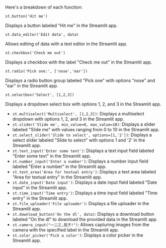 Here's a breakdown of each function:

    st.button('Hit me')
    
 Displays a button labeled "Hit me" in the Streamlit app.

    st.data_editor('Edit data', data)

 Allows editing of data with a text editor in the Streamlit app.

    st.checkbox('Check me out')
    
Displays a checkbox with the label "Check me out" in the Streamlit app.

    st.radio('Pick one:', ['nose','ear'])
 Displays a radio button group labeled "Pick one" with options "nose" and "ear" in the Streamlit app.

    st.selectbox('Select', [1,2,3])
 Displays a dropdown select box with options 1, 2, and 3 in the Streamlit app.
 
- `st.multiselect('Multiselect', [1,2,3])`: Displays a multiselect dropdown with options 1, 2, and 3 in the Streamlit app.
- `st.slider('Slide me', min_value=0, max_value=10)`: Displays a slider labeled "Slide me" with values ranging from 0 to 10 in the Streamlit app.
- `st.select_slider('Slide to select', options=[1,'2'])`: Displays a select slider labeled "Slide to select" with options 1 and '2' in the Streamlit app.
- `st.text_input('Enter some text')`: Displays a text input field labeled "Enter some text" in the Streamlit app.
- `st.number_input('Enter a number')`: Displays a number input field labeled "Enter a number" in the Streamlit app.
- `st.text_area('Area for textual entry')`: Displays a text area labeled "Area for textual entry" in the Streamlit app.
- `st.date_input('Date input')`: Displays a date input field labeled "Date input" in the Streamlit app.
- `st.time_input('Time entry')`: Displays a time input field labeled "Time entry" in the Streamlit app.
- `st.file_uploader('File uploader')`: Displays a file uploader in the Streamlit app.
- `st.download_button('On the dl', data)`: Displays a download button labeled "On the dl" to download the provided data in the Streamlit app.
- `st.camera_input("一二三,茄子!")`: Allows capturing images from the camera with the specified label in the Streamlit app.
- `st.color_picker('Pick a color')`: Displays a color picker in the Streamlit app.